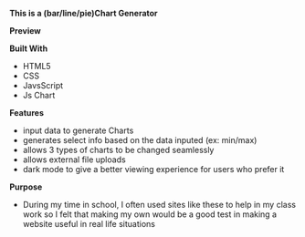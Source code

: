 **This is a (bar/line/pie)Chart Generator**

**Preview**

**Built With**
- HTML5
- CSS
- JavsScript
- Js Chart

**Features**
- input data to generate Charts
- generates select info based on the data inputed (ex: min/max)
- allows 3 types of charts to be changed seamlessly
- allows external file uploads 
- dark mode to give a better viewing experience for users who prefer it

**Purpose**
- During my time in school, I often used sites like these to help in my class work so I felt that making my own would be a good test in making a website useful in real life situations